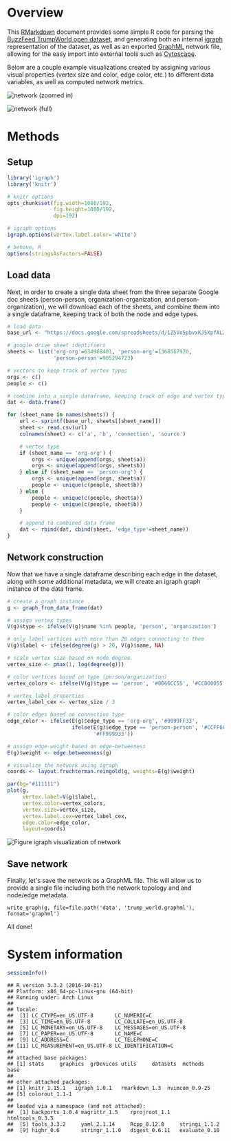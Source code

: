 Overview
========

This [RMarkdown](http://rmarkdown.rstudio.com/) document provides some simple R code for parsing the [BuzzFeed TrumpWorld open dataset](https://www.buzzfeed.com/johntemplon/help-us-map-trumpworld?utm_term=.prXl6l32Z#.id0L5LXdZ), and generating both an internal [igraph](http://igraph.org/r/) representation of the dataset, as well as an exported [GraphML](http://graphml.graphdrawing.org/) network file, allowing for the easy import into external tools such as [Cytoscape](http://www.cytoscape.org/).

Below are a couple example visualizations created by assigning various visual properties (vertex size and color, edge color, etc.) to different data variables, as well as computed network metrics.

![network (zoomed in)](img/network-cytoscape-zoomed.png)

![network (full)](img/network-cytoscape-full.png)

Methods
=======

Setup
-----

``` r
library('igraph')
library('knitr')

# knitr options
opts_chunk$set(fig.width=1080/192,
               fig.height=1080/192,
               dpi=192)

# igraph options
igraph.options(vertex.label.color='white')

# behave, R
options(stringsAsFactors=FALSE)
```

Load data
---------

Next, in order to create a single data sheet from the three separate Google doc sheets (person-person, organization-organization, and person-organization), we will download each of the sheets, and combine them into a single dataframe, keeping track of both the node and edge types.

``` r
# load data
base_url <- "https://docs.google.com/spreadsheets/d/1Z5Vo5pbvxKJ5XpfALZXvCzW26Cl4we3OaN73K9Ae5Ss/pub?gid=%d&output=csv"

# google drive sheet identifiers
sheets <- list('org-org'=634968401, 'person-org'=1368567920,
               'person-person'=905294723)

# vectors to keep track of vertex types
orgs <- c()
people <- c()

# combine into a single dataframe, keeping track of edge and vertex types
dat <- data.frame()

for (sheet_name in names(sheets)) {
    url <- sprintf(base_url, sheets[[sheet_name]])
    sheet <- read.csv(url)
    colnames(sheet) <- c('a', 'b', 'connection', 'source')

    # vertex type
    if (sheet_name == 'org-org') {
        orgs <- unique(append(orgs, sheet$a))
        orgs <- unique(append(orgs, sheet$b))
    } else if (sheet_name == 'person-org') {
        orgs <- unique(append(orgs, sheet$a))
        people <- unique(c(people, sheet$b))
    } else {
        people <- unique(c(people, sheet$a))
        people <- unique(c(people, sheet$b))
    }

    # append to combined data frame
    dat <- rbind(dat, cbind(sheet, 'edge_type'=sheet_name))
}
```

Network construction
--------------------

Now that we have a single dataframe describing each edge in the dataset, along with some additional metadata, we will create an igraph graph instance of the data frame.

``` r
# create a graph instance
g <- graph_from_data_frame(dat)

# assign vertex types
V(g)$type <- ifelse(V(g)$name %in% people, 'person', 'organization')

# only label vertices with more than 20 edges connecting to them
V(g)$label <- ifelse(degree(g) > 20, V(g)$name, NA)

# scale vertex size based on node degree
vertex_size <- pmax(1, log(degree(g)))

# color vertices based on type (person/organization)
vertex_colors <- ifelse(V(g)$type == 'person', '#0066CC55', '#CC000055')

# vertex label properties
vertex_label_cex <- vertex_size / 3

# color edges based on connection type
edge_color <- ifelse(E(g)$edge_type == 'org-org', '#9999FF33',
                     ifelse(E(g)$edge_type == 'person-person', '#CCFF6633',
                            '#FF999933'))

# assign edge weight based on edge-betweeness
E(g)$weight <- edge.betweenness(g)

# visualize the network using igraph
coords <- layout.fruchterman.reingold(g, weights=E(g)$weight)

par(bg="#111111")
plot(g, 
     vertex.label=V(g)$label, 
     vertex.color=vertex_colors,
     vertex.size=vertex_size, 
     vertex.label.cex=vertex_label_cex,
     edge.color=edge_color,
     layout=coords)
```

![**Figure** igraph visualization of network](README_files/figure-markdown_github/trump_world_igraph-1.png)

Save network
------------

Finally, let's save the network as a GraphML file. This will allow us to provide a single file including both the network topology and and node/edge metadata.

    write_graph(g, file=file.path('data', 'trump_world.graphml'), format='graphml')

All done!

System information
==================

``` r
sessionInfo()
```

    ## R version 3.3.2 (2016-10-31)
    ## Platform: x86_64-pc-linux-gnu (64-bit)
    ## Running under: Arch Linux
    ## 
    ## locale:
    ##  [1] LC_CTYPE=en_US.UTF-8       LC_NUMERIC=C              
    ##  [3] LC_TIME=en_US.UTF-8        LC_COLLATE=en_US.UTF-8    
    ##  [5] LC_MONETARY=en_US.UTF-8    LC_MESSAGES=en_US.UTF-8   
    ##  [7] LC_PAPER=en_US.UTF-8       LC_NAME=C                 
    ##  [9] LC_ADDRESS=C               LC_TELEPHONE=C            
    ## [11] LC_MEASUREMENT=en_US.UTF-8 LC_IDENTIFICATION=C       
    ## 
    ## attached base packages:
    ## [1] stats     graphics  grDevices utils     datasets  methods   base     
    ## 
    ## other attached packages:
    ## [1] knitr_1.15.1   igraph_1.0.1   rmarkdown_1.3  nvimcom_0.9-25
    ## [5] colorout_1.1-1
    ## 
    ## loaded via a namespace (and not attached):
    ##  [1] backports_1.0.4 magrittr_1.5    rprojroot_1.1   htmltools_0.3.5
    ##  [5] tools_3.3.2     yaml_2.1.14     Rcpp_0.12.8     stringi_1.1.2  
    ##  [9] highr_0.6       stringr_1.1.0   digest_0.6.11   evaluate_0.10
